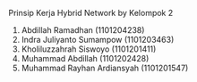 Prinsip Kerja Hybrid Network by Kelompok 2
1.	Abdillah Ramadhan			      (1101204238)
2.	Indra Juliyanto Sumampow		(1101203463)
3.	Kholiluzzahrah Siswoyo		  (1101201411)
4.	Muhammad Abdillah			      (1101202428)
5.	Muhammad Rayhan Ardiansyah	(1101201547)
